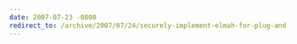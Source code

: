 ```yaml
---
date: 2007-07-23 -0800
redirect_to: /archive/2007/07/24/securely-implement-elmah-for-plug-and-play-error-logging.aspx/
---
```

